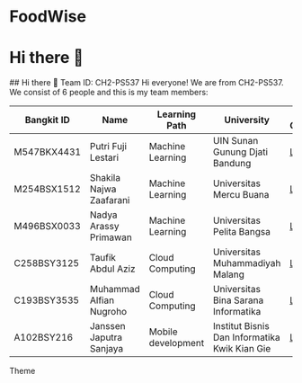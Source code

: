 # FoodWise
<h1 align="l">Hi there 👋</h1>
## Hi there 👋
Team ID: CH2-PS537 Hi everyone! We are from CH2-PS537. We consist of 6 people and this is my team members:

| Bangkit ID    | Name                        | Learning Path        | University                                     | Let's Connect                    |
| ------------- | --------------------------- | -------------------- | ---------------------------------------------- | -------------------------------- |
| M547BKX4431   | Putri Fuji Lestari          |  Machine Learning    |  UIN Sunan Gunung Djati Bandung                |      [LinkedIn]()               |
| M254BSX1512   | Shakila Najwa Zaafarani     |  Machine Learning    | Universitas Mercu Buana                        |      [LinkedIn]()               |
| M496BSX0033   | Nadya Arassy Primawan       |  Machine Learning    | Universitas Pelita Bangsa                      |      [LinkedIn]()               |
| C258BSY3125   | Taufik Abdul Aziz           |  Cloud Computing     | Universitas Muhammadiyah Malang                |      [LinkedIn](https://www.linkedin.com/in/taufik-abdul-aziz-7537b6237/)               |
| C193BSY3535   | Muhammad Alfian Nugroho     |  Cloud Computing     | Universitas Bina Sarana Informatika            |      [LinkedIn]()               |
| A102BSY216    | Janssen Japutra Sanjaya     |  Mobile development  |  Institut Bisnis Dan Informatika Kwik Kian Gie |      [LinkedIn]()               |

Theme
